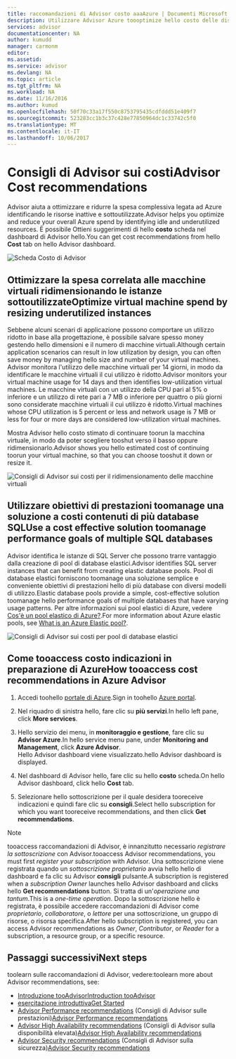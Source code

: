 ```yaml
---
title: raccomandazioni di Advisor costo aaaAzure | Documenti Microsoft
description: Utilizzare Advisor Azure toooptimize hello costo delle distribuzioni di Azure.
services: advisor
documentationcenter: NA
author: kumudd
manager: carmonm
editor: 
ms.assetid: 
ms.service: advisor
ms.devlang: NA
ms.topic: article
ms.tgt_pltfrm: NA
ms.workload: NA
ms.date: 11/16/2016
ms.author: kumud
ms.openlocfilehash: 50f70c33a17f550c8753795435cdfddd51e409f7
ms.sourcegitcommit: 523283cc1b3c37c428e77850964dc1c33742c5f0
ms.translationtype: MT
ms.contentlocale: it-IT
ms.lasthandoff: 10/06/2017
---
```

# <a name="advisor-cost-recommendations"></a><span data-ttu-id="c7a0c-103">Consigli di Advisor sui costi</span><span class="sxs-lookup"><span data-stu-id="c7a0c-103">Advisor Cost recommendations</span></span>

<span data-ttu-id="c7a0c-104">Advisor aiuta a ottimizzare e ridurre la spesa complessiva legata ad Azure identificando le risorse inattive e sottoutilizzate.</span><span class="sxs-lookup"><span data-stu-id="c7a0c-104">Advisor helps you optimize and reduce your overall Azure spend by identifying idle and underutilized resources.</span></span> <span data-ttu-id="c7a0c-105">È possibile Ottieni suggerimenti di hello **costo** scheda nel dashboard di Advisor hello.</span><span class="sxs-lookup"><span data-stu-id="c7a0c-105">You can get cost recommendations from hello **Cost** tab on hello Advisor dashboard.</span></span>

![Scheda Costo di Advisor](./media/advisor-cost-recommendations/advisor-cost-tab2.png)

## <a name="optimize-virtual-machine-spend-by-resizing-underutilized-instances"></a><span data-ttu-id="c7a0c-107">Ottimizzare la spesa correlata alle macchine virtuali ridimensionando le istanze sottoutilizzate</span><span class="sxs-lookup"><span data-stu-id="c7a0c-107">Optimize virtual machine spend by resizing underutilized instances</span></span> 
<span data-ttu-id="c7a0c-108">Sebbene alcuni scenari di applicazione possono comportare un utilizzo ridotto in base alla progettazione, è possibile salvare spesso money gestendo hello dimensioni e il numero di macchine virtuali.</span><span class="sxs-lookup"><span data-stu-id="c7a0c-108">Although certain application scenarios can result in low utilization by design, you can often save money by managing hello size and number of your virtual machines.</span></span> <span data-ttu-id="c7a0c-109">Advisor monitora l'utilizzo delle macchine virtuali per 14 giorni, in modo da identificare le macchine virtuali il cui utilizzo è ridotto.</span><span class="sxs-lookup"><span data-stu-id="c7a0c-109">Advisor monitors your virtual machine usage for 14 days and then identifies low-utilization virtual machines.</span></span> <span data-ttu-id="c7a0c-110">Le macchine virtuali con un utilizzo della CPU pari al 5% o inferiore e un utilizzo di rete pari a 7 MB o inferiore per quattro o più giorni sono considerate macchine virtuali il cui utilizzo è ridotto.</span><span class="sxs-lookup"><span data-stu-id="c7a0c-110">Virtual machines whose CPU utilization is 5 percent or less and network usage is 7 MB or less for four or more days are considered low-utilization virtual machines.</span></span>

<span data-ttu-id="c7a0c-111">Mostra Advisor hello costo stimato di continuare toorun la macchina virtuale, in modo da poter scegliere tooshut verso il basso oppure ridimensionarlo.</span><span class="sxs-lookup"><span data-stu-id="c7a0c-111">Advisor shows you hello estimated cost of continuing toorun your virtual machine, so that you can choose tooshut it down or resize it.</span></span>  

![Consigli di Advisor sui costi per il ridimensionamento delle macchine virtuali](./media/advisor-cost-recommendations/advisor-cost-resizevms.png)

## <a name="use-a-cost-effective-solution-toomanage-performance-goals-of-multiple-sql-databases"></a><span data-ttu-id="c7a0c-113">Utilizzare obiettivi di prestazioni toomanage una soluzione a costi contenuti di più database SQL</span><span class="sxs-lookup"><span data-stu-id="c7a0c-113">Use a cost effective solution toomanage performance goals of multiple SQL databases</span></span>
<span data-ttu-id="c7a0c-114">Advisor identifica le istanze di SQL Server che possono trarre vantaggio dalla creazione di pool di database elastici.</span><span class="sxs-lookup"><span data-stu-id="c7a0c-114">Advisor identifies SQL server instances that can benefit from creating elastic database pools.</span></span> <span data-ttu-id="c7a0c-115">Pool di database elastici forniscono toomanage una soluzione semplice e conveniente obiettivi di prestazioni hello di più database con diversi modelli di utilizzo.</span><span class="sxs-lookup"><span data-stu-id="c7a0c-115">Elastic database pools provide a simple, cost-effective solution toomanage hello performance goals of multiple databases that have varying usage patterns.</span></span> <span data-ttu-id="c7a0c-116">Per altre informazioni sui pool elastici di Azure, vedere [Cos'è un pool elastico di Azure?](https://azure.microsoft.com/en-us/documentation/articles/sql-database-elastic-pool/).</span><span class="sxs-lookup"><span data-stu-id="c7a0c-116">For more information about Azure elastic pools, see [What is an Azure Elastic pool?](https://azure.microsoft.com/en-us/documentation/articles/sql-database-elastic-pool/).</span></span>

![Consigli di Advisor sui costi per pool di database elastici](./media/advisor-cost-recommendations/advisor-cost-elasticdbpools.png)

## <a name="how-tooaccess-cost-recommendations-in-azure-advisor"></a><span data-ttu-id="c7a0c-118">Come tooaccess costo indicazioni in preparazione di Azure</span><span class="sxs-lookup"><span data-stu-id="c7a0c-118">How tooaccess cost recommendations in Azure Advisor</span></span>

1. <span data-ttu-id="c7a0c-119">Accedi toohello [portale di Azure](https://portal.azure.com).</span><span class="sxs-lookup"><span data-stu-id="c7a0c-119">Sign in toohello [Azure portal](https://portal.azure.com).</span></span>

2. <span data-ttu-id="c7a0c-120">Nel riquadro di sinistra hello, fare clic su **più servizi**.</span><span class="sxs-lookup"><span data-stu-id="c7a0c-120">In hello left pane, click **More services**.</span></span>

3. <span data-ttu-id="c7a0c-121">Hello servizio dei menu, in **monitoraggio e gestione**, fare clic su **Advisor Azure**.</span><span class="sxs-lookup"><span data-stu-id="c7a0c-121">In hello service menu pane, under **Monitoring and Management**, click **Azure Advisor**.</span></span>  
 <span data-ttu-id="c7a0c-122">Hello Advisor dashboard viene visualizzato.</span><span class="sxs-lookup"><span data-stu-id="c7a0c-122">hello Advisor dashboard is displayed.</span></span>

4. <span data-ttu-id="c7a0c-123">Nel dashboard di Advisor hello, fare clic su hello **costo** scheda.</span><span class="sxs-lookup"><span data-stu-id="c7a0c-123">On hello Advisor dashboard, click hello **Cost** tab.</span></span>

5. <span data-ttu-id="c7a0c-124">Selezionare hello sottoscrizione per il quale desidera tooreceive indicazioni e quindi fare clic su **consigli**.</span><span class="sxs-lookup"><span data-stu-id="c7a0c-124">Select hello subscription for which you want tooreceive recommendations, and then click **Get recommendations**.</span></span>

> [!NOTE]
> <span data-ttu-id="c7a0c-125">tooaccess raccomandazioni di Advisor, è innanzitutto necessario *registrare la sottoscrizione* con Advisor.</span><span class="sxs-lookup"><span data-stu-id="c7a0c-125">tooaccess Advisor recommendations, you must first *register your subscription* with Advisor.</span></span> <span data-ttu-id="c7a0c-126">Una sottoscrizione viene registrata quando un *sottoscrizione proprietario* avvia hello hello di dashboard e fa clic su Advisor **consigli** pulsante.</span><span class="sxs-lookup"><span data-stu-id="c7a0c-126">A subscription is registered when a *subscription Owner* launches hello Advisor dashboard and clicks hello **Get recommendations** button.</span></span> <span data-ttu-id="c7a0c-127">Si tratta di un'*operazione una tantum*.</span><span class="sxs-lookup"><span data-stu-id="c7a0c-127">This is a *one-time operation*.</span></span> <span data-ttu-id="c7a0c-128">Dopo la sottoscrizione hello è registrata, è possibile accedere raccomandazioni di Advisor come *proprietario*, *collaboratore*, o *lettore* per una sottoscrizione, un gruppo di risorse, o risorsa specifica.</span><span class="sxs-lookup"><span data-stu-id="c7a0c-128">After hello subscription is registered, you can access Advisor recommendations as *Owner*, *Contributor*, or *Reader* for a subscription, a resource group, or a specific resource.</span></span>

## <a name="next-steps"></a><span data-ttu-id="c7a0c-129">Passaggi successivi</span><span class="sxs-lookup"><span data-stu-id="c7a0c-129">Next steps</span></span>

<span data-ttu-id="c7a0c-130">toolearn sulle raccomandazioni di Advisor, vedere:</span><span class="sxs-lookup"><span data-stu-id="c7a0c-130">toolearn more about Advisor recommendations, see:</span></span>
* [<span data-ttu-id="c7a0c-131">Introduzione tooAdvisor</span><span class="sxs-lookup"><span data-stu-id="c7a0c-131">Introduction tooAdvisor</span></span>](advisor-overview.md)
* [<span data-ttu-id="c7a0c-132">esercitazione introduttiva</span><span class="sxs-lookup"><span data-stu-id="c7a0c-132">Get Started</span></span>](advisor-get-started.md)
* <span data-ttu-id="c7a0c-133">[Advisor Performance recommendations](advisor-cost-recommendations.md) (Consigli di Advisor sulle prestazioni)</span><span class="sxs-lookup"><span data-stu-id="c7a0c-133">[Advisor Performance recommendations](advisor-cost-recommendations.md)</span></span>
* <span data-ttu-id="c7a0c-134">[Advisor High Availability recommendations](advisor-cost-recommendations.md) (Consigli di Advisor sulla disponibilità elevata)</span><span class="sxs-lookup"><span data-stu-id="c7a0c-134">[Advisor High Availability recommendations](advisor-cost-recommendations.md)</span></span>
* <span data-ttu-id="c7a0c-135">[Advisor Security recommendations](advisor-cost-recommendations.md) (Consigli di Advisor sulla sicurezza)</span><span class="sxs-lookup"><span data-stu-id="c7a0c-135">[Advisor Security recommendations](advisor-cost-recommendations.md)</span></span>
